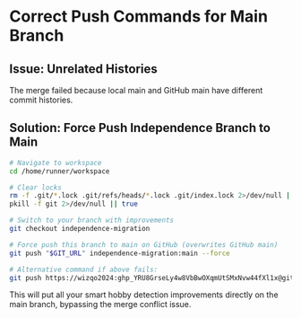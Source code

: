 # Correct Push Commands for Main Branch

## Issue: Unrelated Histories
The merge failed because local main and GitHub main have different commit histories.

## Solution: Force Push Independence Branch to Main

```bash
# Navigate to workspace
cd /home/runner/workspace

# Clear locks
rm -f .git/*.lock .git/refs/heads/*.lock .git/index.lock 2>/dev/null || true
pkill -f git 2>/dev/null || true

# Switch to your branch with improvements
git checkout independence-migration

# Force push this branch to main on GitHub (overwrites GitHub main)
git push "$GIT_URL" independence-migration:main --force

# Alternative command if above fails:
git push https://wizqo2024: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@github.com/wizqo2024/HobbyPlanGen independence-migration:main --force
```

This will put all your smart hobby detection improvements directly on the main branch, bypassing the merge conflict issue.